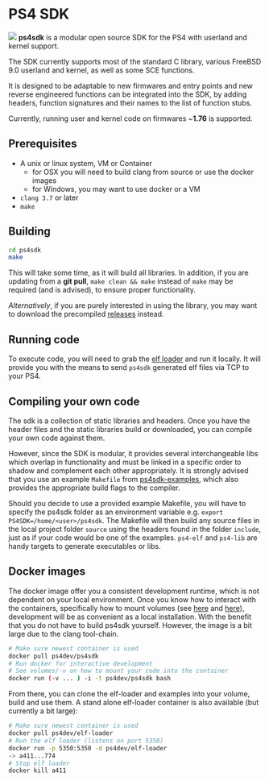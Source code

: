 # PS4 SDK

![](https://avatars0.githubusercontent.com/u/15625873?v=3&s=128)
**ps4sdk** is a modular open source SDK for the PS4 with userland and kernel support.

The SDK currently supports most of the standard C library, various FreeBSD 9.0 userland
 and kernel, as well as some SCE functions.

It is designed to be adaptable to new firmwares and entry points and new reverse engineered
functions can be integrated into the SDK, by adding headers, function signatures and their
names to the list of function stubs.

Currently, running user and kernel code on firmwares ~**1.76** is supported.

## Prerequisites
* A unix or linux system, VM or Container
	* for OSX you will need to build clang from source or use the docker images
	* for Windows, you may want to use docker or a VM
* `clang 3.7` or later
* `make`

## Building
```bash
cd ps4sdk
make
```
This will take some time, as it will build all libraries. In addition, if you are updating
from a **git pull**, `make clean && make` instead of `make` may be required (and is advised),
to ensure proper functionality.

*Alternatively*, if you are purely interested in using the library, you may want to
download the precompiled [releases](https://github.com/ps4dev/ps4sdk/releases) instead.

## Running code

To execute code, you will need to grab the [elf loader](https://github.com/ps4dev/elf-loader) and run it locally.
It will provide you with the means to send `ps4sdk` generated elf files
via TCP to your PS4.

## Compiling your own code
The sdk is a collection of static libraries and headers. Once you have the header files
and the static libraries build or downloaded, you can compile your own code against them.

However, since the SDK is modular, it provides several interchangeable libs which overlap
in functionality and must be linked in a specific order to shadow and complement each
other appropriately. It is strongly advised that you use an example `Makefile` from
[ps4sdk-examples](https://github.com/ps4dev/ps4sdk-examples), which also provides the appropriate build flags
to the compiler.

Should you decide to use a provided example Makefile, you will have to specify the
ps4sdk folder as an environment variable e.g. `export PS4SDK=/home/<user>/ps4sdk`.
The Makefile will then build any source files in the local project folder `source`
using the headers found in the folder `include`, just as if your code would be one
of the examples. `ps4-elf` and `ps4-lib` are handy targets to generate executables
or libs.

## Docker images
The docker image offer you a consistent development runtime, which is not dependent
on your local environment. Once you know how to interact with the containers, specifically
how to mount volumes (see [here](https://docs.docker.com/engine/reference/commandline/volume_create/) and [here](https://docs.docker.com/engine/userguide/containers/dockervolumes/)),
development will be as convenient as a local installation. With the benefit that you
do not have to build ps4sdk yourself. However, the image is a bit large due to the clang tool-chain.

```bash
# Make sure newest container is used
docker pull ps4dev/ps4sdk
# Run docker for interactive development
# See volumes/-v on how to mount your code into the container
docker run (-v ... ) -i -t ps4dev/ps4sdk bash
```

From there, you can clone the elf-loader and examples into your volume, build and use them.
A stand alone elf-loader container is also available (but currently a bit large):

```bash
# Make sure newest container is used
docker pull ps4dev/elf-loader
# Run the elf loader (listens on port 5350)
docker run -p 5350:5350 -d ps4dev/elf-loader
-> a411...774
# Stop elf loader
docker kill a411
```
